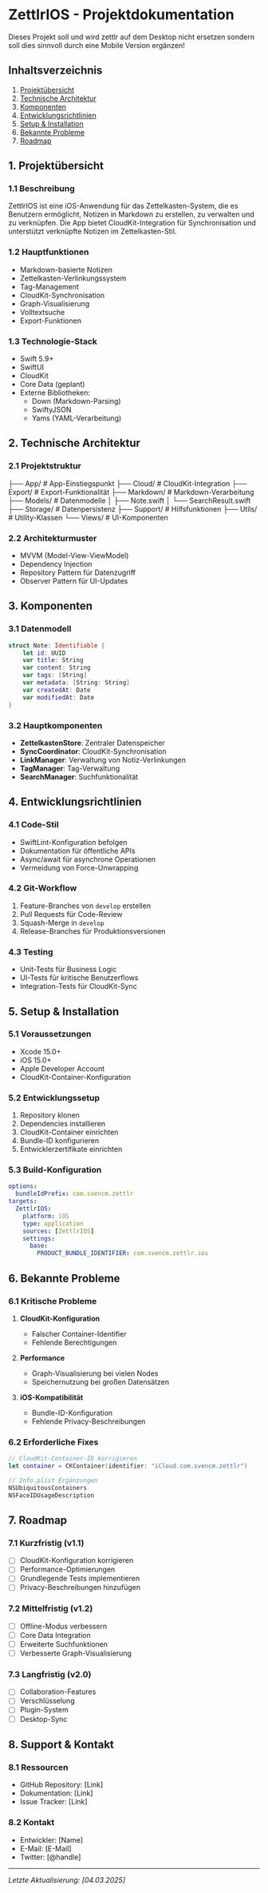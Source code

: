 # ZettlrIOS - Projektdokumentation

Dieses Projekt soll und wird zettlr auf dem Desktop nicht ersetzen sondern soll dies sinnvoll durch eine Mobile Version ergänzen!

## Inhaltsverzeichnis
1. [Projektübersicht](#1-projektübersicht)
2. [Technische Architektur](#2-technische-architektur)
3. [Komponenten](#3-komponenten)
4. [Entwicklungsrichtlinien](#4-entwicklungsrichtlinien)
5. [Setup & Installation](#5-setup--installation)
6. [Bekannte Probleme](#6-bekannte-probleme)
7. [Roadmap](#7-roadmap)

## 1. Projektübersicht

### 1.1 Beschreibung
ZettlrIOS ist eine iOS-Anwendung für das Zettelkasten-System, die es Benutzern ermöglicht, Notizen in Markdown zu erstellen, zu verwalten und zu verknüpfen. Die App bietet CloudKit-Integration für Synchronisation und unterstützt verknüpfte Notizen im Zettelkasten-Stil.

### 1.2 Hauptfunktionen
- Markdown-basierte Notizen
- Zettelkasten-Verlinkungssystem
- Tag-Management
- CloudKit-Synchronisation
- Graph-Visualisierung
- Volltextsuche
- Export-Funktionen

### 1.3 Technologie-Stack
- Swift 5.9+
- SwiftUI
- CloudKit
- Core Data (geplant)
- Externe Bibliotheken:
  - Down (Markdown-Parsing)
  - SwiftyJSON
  - Yams (YAML-Verarbeitung)

## 2. Technische Architektur

### 2.1 Projektstruktur

├── App/ # App-Einstiegspunkt
├── Cloud/ # CloudKit-Integration
├── Export/ # Export-Funktionalität
├── Markdown/ # Markdown-Verarbeitung
├── Models/ # Datenmodelle
│ ├── Note.swift
│ └── SearchResult.swift
├── Storage/ # Datenpersistenz
├── Support/ # Hilfsfunktionen
├── Utils/ # Utility-Klassen
└── Views/ # UI-Komponenten
### 2.2 Architekturmuster
- MVVM (Model-View-ViewModel)
- Dependency Injection
- Repository Pattern für Datenzugriff
- Observer Pattern für UI-Updates

## 3. Komponenten

### 3.1 Datenmodell
```swift
struct Note: Identifiable {
    let id: UUID
    var title: String
    var content: String
    var tags: [String]
    var metadata: [String: String]
    var createdAt: Date
    var modifiedAt: Date
}
```

### 3.2 Hauptkomponenten
- **ZettelkastenStore**: Zentraler Datenspeicher
- **SyncCoordinator**: CloudKit-Synchronisation
- **LinkManager**: Verwaltung von Notiz-Verlinkungen
- **TagManager**: Tag-Verwaltung
- **SearchManager**: Suchfunktionalität

## 4. Entwicklungsrichtlinien

### 4.1 Code-Stil
- SwiftLint-Konfiguration befolgen
- Dokumentation für öffentliche APIs
- Async/await für asynchrone Operationen
- Vermeidung von Force-Unwrapping

### 4.2 Git-Workflow
1. Feature-Branches von `develop` erstellen
2. Pull Requests für Code-Review
3. Squash-Merge in `develop`
4. Release-Branches für Produktionsversionen

### 4.3 Testing
- Unit-Tests für Business Logic
- UI-Tests für kritische Benutzerflows
- Integration-Tests für CloudKit-Sync

## 5. Setup & Installation

### 5.1 Voraussetzungen
- Xcode 15.0+
- iOS 15.0+
- Apple Developer Account
- CloudKit-Container-Konfiguration

### 5.2 Entwicklungssetup
1. Repository klonen
2. Dependencies installieren
3. CloudKit-Container einrichten
4. Bundle-ID konfigurieren
5. Entwicklerzertifikate einrichten

### 5.3 Build-Konfiguration
```yaml
options:
  bundleIdPrefix: com.svencm.zettlr
targets:
  ZettlrIOS:
    platform: iOS
    type: application
    sources: [ZettlrIOS]
    settings:
      base:
        PRODUCT_BUNDLE_IDENTIFIER: com.svencm.zettlr.ios
```

## 6. Bekannte Probleme

### 6.1 Kritische Probleme
1. **CloudKit-Konfiguration**
   - Falscher Container-Identifier
   - Fehlende Berechtigungen

2. **Performance**
   - Graph-Visualisierung bei vielen Nodes
   - Speichernutzung bei großen Datensätzen

3. **iOS-Kompatibilität**
   - Bundle-ID-Konfiguration
   - Fehlende Privacy-Beschreibungen

### 6.2 Erforderliche Fixes
```swift
// CloudKit-Container-ID korrigieren
let container = CKContainer(identifier: "iCloud.com.svencm.zettlr")

// Info.plist Ergänzungen
NSUbiquitousContainers
NSFaceIDUsageDescription
```

## 7. Roadmap

### 7.1 Kurzfristig (v1.1)
- [ ] CloudKit-Konfiguration korrigieren
- [ ] Performance-Optimierungen
- [ ] Grundlegende Tests implementieren
- [ ] Privacy-Beschreibungen hinzufügen

### 7.2 Mittelfristig (v1.2)
- [ ] Offline-Modus verbessern
- [ ] Core Data Integration
- [ ] Erweiterte Suchfunktionen
- [ ] Verbesserte Graph-Visualisierung

### 7.3 Langfristig (v2.0)
- [ ] Collaboration-Features
- [ ] Verschlüsselung
- [ ] Plugin-System
- [ ] Desktop-Sync

## 8. Support & Kontakt

### 8.1 Ressourcen
- GitHub Repository: [Link]
- Dokumentation: [Link]
- Issue Tracker: [Link]

### 8.2 Kontakt
- Entwickler: [Name]
- E-Mail: [E-Mail]
- Twitter: [@handle]

---

*Letzte Aktualisierung: [04.03.2025]*
